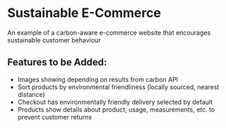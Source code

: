 # Sustainable E-Commerce
An example of a carbon-aware e-commerce website that encourages sustainable customer behaviour

## Features to be Added:
- Images showing depending on results from carbon API
- Sort products by environmental friendliness (locally sourced, nearest distance)
- Checkout has environmentally friendly delivery selected by default
- Products show details about product, usage, measurements, etc. to prevent customer returns
